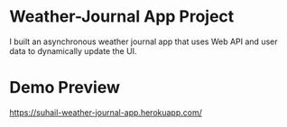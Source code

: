 # Weather-Journal App Project

I built an asynchronous weather journal app that uses Web API and user data to dynamically update the UI.

# Demo Preview
https://suhail-weather-journal-app.herokuapp.com/
